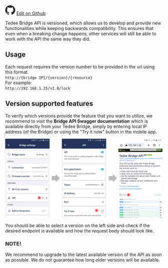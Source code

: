  ![](/bridge-api/assets/github-logo.svg "GitHub Logo") [Edit on Github](https://github.com/tedee-com/tedee-bridge-api/blob/master/overview/api_versioning.md)

Tedee Bridge API is versioned, which allows us to develop and provide new functionalities while keeping backwards compatibility. This ensures that even when a breaking change happens, other services will still be able to work with the API the same way they did.  


## Usage

Each request requires the version number to be provided in the url using this format.  
``http://{bridge IP}/{version}/{resource}``  
For example:  
``http://192.168.1.25/v1.0/lock``  

## Version supported features

To verify which versions provide the feature that you want to utilize, we recommend to visit the **Bridge API Swagger documentation** which is available directly from your Tedee Bridge, simply by entering local IP address (of the Bridge) or using the "Try it now" button in the mobile app.

![Bridge API Swagger documentation](/bridge-api/overview/images/local_swagger.png "Bridge API Swagger documentation")  
  
You should be able to select a version on the left side and check if the desired endpoint is available and how the request body should look like.

### NOTE!
We recommend to upgrade to the latest available version of the API as soon as possible. We do not guarantee how long older versions will be available.

